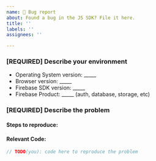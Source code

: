 ```yaml
---
name: 🐞 Bug report
about: Found a bug in the JS SDK? File it here.
title: ''
labels: ''
assignees: ''

---
```


<!-- Step 1 [READ THIS] -->
<!--
Are you in the right place?
  * For issues or feature requests related to __the code in this repository__
    file a Github issue.
    * If this is a __feature request__ make sure the issue title starts with "FR:".
  * For general technical questions, post a question on [StackOverflow](http://stackoverflow.com/)
    with the firebase tag.
  * For general Firebase discussion, use the [firebase-talk](https://groups.google.com/forum/#!forum/firebase-talk)
    google group.
  * For help troubleshooting your application that does not fall under one
    of the above categories, reach out to the personalized
    [Firebase support channel](https://firebase.google.com/support/).
-->

<!-- Step 2 -->

### [REQUIRED] Describe your environment

  * Operating System version: _____
  * Browser version: _____
  * Firebase SDK version: _____
  * Firebase Product: _____ (auth, database, storage, etc)

<!-- Step 3 -->

### [REQUIRED] Describe the problem

#### Steps to reproduce:
<!--
  What happened? How can we make the problem occur?
  This could be a description, log/console output, etc.
-->
#### Relevant Code:

```javascript
// TODO(you): code here to reproduce the problem
```

